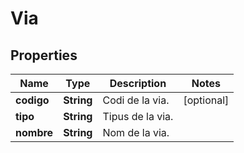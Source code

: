 # Via

## Properties
Name | Type | Description | Notes
------------ | ------------- | ------------- | -------------
**codigo** | **String** | Codi de la via. |  [optional]
**tipo** | **String** | Tipus de la via. | 
**nombre** | **String** | Nom de la via. | 
